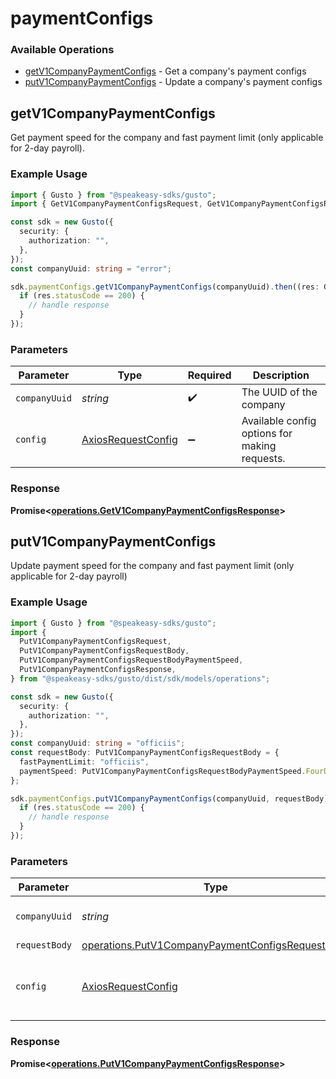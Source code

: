 # paymentConfigs

### Available Operations

* [getV1CompanyPaymentConfigs](#getv1companypaymentconfigs) - Get a company's payment configs
* [putV1CompanyPaymentConfigs](#putv1companypaymentconfigs) - Update a company's payment configs

## getV1CompanyPaymentConfigs

Get payment speed for the company and fast payment limit (only applicable for 2-day payroll).

### Example Usage

```typescript
import { Gusto } from "@speakeasy-sdks/gusto";
import { GetV1CompanyPaymentConfigsRequest, GetV1CompanyPaymentConfigsResponse } from "@speakeasy-sdks/gusto/dist/sdk/models/operations";

const sdk = new Gusto({
  security: {
    authorization: "",
  },
});
const companyUuid: string = "error";

sdk.paymentConfigs.getV1CompanyPaymentConfigs(companyUuid).then((res: GetV1CompanyPaymentConfigsResponse) => {
  if (res.statusCode == 200) {
    // handle response
  }
});
```

### Parameters

| Parameter                                                    | Type                                                         | Required                                                     | Description                                                  |
| ------------------------------------------------------------ | ------------------------------------------------------------ | ------------------------------------------------------------ | ------------------------------------------------------------ |
| `companyUuid`                                                | *string*                                                     | :heavy_check_mark:                                           | The UUID of the company                                      |
| `config`                                                     | [AxiosRequestConfig](https://axios-http.com/docs/req_config) | :heavy_minus_sign:                                           | Available config options for making requests.                |


### Response

**Promise<[operations.GetV1CompanyPaymentConfigsResponse](../../models/operations/getv1companypaymentconfigsresponse.md)>**


## putV1CompanyPaymentConfigs

Update payment speed for the company and fast payment limit (only applicable for 2-day payroll)

### Example Usage

```typescript
import { Gusto } from "@speakeasy-sdks/gusto";
import {
  PutV1CompanyPaymentConfigsRequest,
  PutV1CompanyPaymentConfigsRequestBody,
  PutV1CompanyPaymentConfigsRequestBodyPaymentSpeed,
  PutV1CompanyPaymentConfigsResponse,
} from "@speakeasy-sdks/gusto/dist/sdk/models/operations";

const sdk = new Gusto({
  security: {
    authorization: "",
  },
});
const companyUuid: string = "officiis";
const requestBody: PutV1CompanyPaymentConfigsRequestBody = {
  fastPaymentLimit: "officiis",
  paymentSpeed: PutV1CompanyPaymentConfigsRequestBodyPaymentSpeed.FourDay,
};

sdk.paymentConfigs.putV1CompanyPaymentConfigs(companyUuid, requestBody).then((res: PutV1CompanyPaymentConfigsResponse) => {
  if (res.statusCode == 200) {
    // handle response
  }
});
```

### Parameters

| Parameter                                                                                                            | Type                                                                                                                 | Required                                                                                                             | Description                                                                                                          |
| -------------------------------------------------------------------------------------------------------------------- | -------------------------------------------------------------------------------------------------------------------- | -------------------------------------------------------------------------------------------------------------------- | -------------------------------------------------------------------------------------------------------------------- |
| `companyUuid`                                                                                                        | *string*                                                                                                             | :heavy_check_mark:                                                                                                   | The UUID of the company                                                                                              |
| `requestBody`                                                                                                        | [operations.PutV1CompanyPaymentConfigsRequestBody](../../models/operations/putv1companypaymentconfigsrequestbody.md) | :heavy_minus_sign:                                                                                                   | N/A                                                                                                                  |
| `config`                                                                                                             | [AxiosRequestConfig](https://axios-http.com/docs/req_config)                                                         | :heavy_minus_sign:                                                                                                   | Available config options for making requests.                                                                        |


### Response

**Promise<[operations.PutV1CompanyPaymentConfigsResponse](../../models/operations/putv1companypaymentconfigsresponse.md)>**

